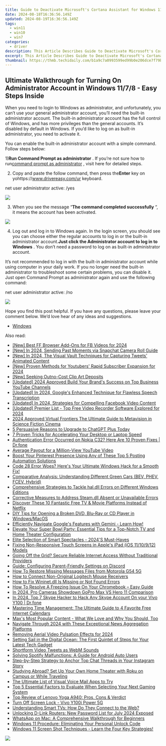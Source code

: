 ```yaml
---
title: Guide to Deactivate Microsoft's Cortana Assistant for Windows 11 Users
date: 2024-08-18T16:36:56.149Z
updated: 2024-08-19T16:36:56.149Z
tags:
  - win11
  - win10
  - win7
categories:
  - driver
description: This Article Describes Guide to Deactivate Microsoft's Cortana Assistant for Windows 11 Users
excerpt: This Article Describes Guide to Deactivate Microsoft's Cortana Assistant for Windows 11 Users
thumbnail: https://thmb.techidaily.com/b1a9c7a0993599ed99b0e206dce7f79b24d1d48116a23a6228f84489d96e11c6.jpg
---
```


## Ultimate Walkthrough for Turning On Administrator Account in Windows 11/7/8 - Easy Steps Inside

When you need to login to Windows as administrator, and unfortunately, you can’t use your general administrator account, you’ll need the built-in administrator account. The built-in administrator account has the full control of Windows, and has more privileges than the general accounts. It’s disabled by default in Windows. If you’d like to log on as built-in administrator, you need to activate it.

 You can enable the built-in administrator account with a simple command. Follow steps below:

 1)**Run Command Prompt as administrator** . If you’re not sure how to run[command prompt as administrator](https://tools.techidaily.com/drivereasy/download/) , visit here for detailed steps.

 2) Copy and paste the follow command, then press the**Enter** key on yohttps://www.drivereasy.com/ur keyboard.

net user administrator active: /yes

![](https://images.drivereasy.com/wp-content/uploads/2018/01/img_5a65cb20d878a.png)

 3) When you see the message “**The command completed successfully** “, it means the account has been activated.

![](https://images.drivereasy.com/wp-content/uploads/2018/01/img_5a65cae1e7f8b.png)

 4) Log out and log in to Windows again. In the login screen, you should see you can choose either the regular accounts to log in or the built-in administrator account.**Just click the Administrator account to log in to Windows** . You don’t need a password to log on as built-in administrator account.

  It’s not recommended to log in with the built-in administrator account while using computer in your daily work. If you no longer need the built-in administrator to troubleshoot some certain problems, you can disable it. Just open Command Prompt as administrator again and use the following command:

net user administrator active: /no

![](https://images.drivereasy.com/wp-content/uploads/2018/01/img_5a65cbc58a85e.png)

  Hope you find this post helpful. If you have any questions, please leave your comment below. We’d love hear of any ideas and suggestions.

* [Windows](https://tools.techidaily.com/drivereasy/download/)

<ins class="adsbygoogle"
     style="display:block"
     data-ad-format="autorelaxed"
     data-ad-client="ca-pub-7571918770474297"
     data-ad-slot="1223367746"></ins>



<ins class="adsbygoogle"
     style="display:block"
     data-ad-client="ca-pub-7571918770474297"
     data-ad-slot="8358498916"
     data-ad-format="auto"
     data-full-width-responsive="true"></ins>

<span class="atpl-alsoreadstyle">Also read:</span>
<div><ul>
<li><a href="https://facebook-video-content.techidaily.com/new-best-ff-browser-add-ons-for-fb-videos-for-2024/"><u>[New] Best FF Browser Add-Ons for FB Videos for 2024</u></a></li>
<li><a href="https://snapchat-videos.techidaily.com/new-in-2024-sending-past-moments-via-snapchat-camera-roll-guide/"><u>[New] In 2024, Sending Past Moments via Snapchat  Camera Roll Guide</u></a></li>
<li><a href="https://twitter-videos.techidaily.com/new-in-2024-the-visual-vault-techniques-for-capturing-tweets-animated-content/"><u>[New] In 2024, The Visual Vault  Techniques for Capturing Tweets’ Animated Content</u></a></li>
<li><a href="https://vp-tips.techidaily.com/new-proven-methods-for-youtubers-rapid-subscriber-expansion-for-2024/"><u>[New] Proven Methods for Youtubers' Rapid Subscriber Expansion for 2024</u></a></li>
<li><a href="https://fox-info.techidaily.com/new-seeking-outno-cost-clip-art-deposits/"><u>[New] Seeking Outno-Cost Clip Art Deposits</u></a></li>
<li><a href="https://facebook-record-videos.techidaily.com/updated-2024-approved-build-your-brands-success-on-top-business-youtube-channels/"><u>[Updated] 2024 Approved  Build Your Brand's Success on Top Business YouTube Channels</u></a></li>
<li><a href="https://screen-capture.techidaily.com/updated-in-2024-googles-enhanced-technique-for-flawless-speech-transcription/"><u>[Updated] In 2024, Google's Enhanced Technique for Flawless Speech Transcription</u></a></li>
<li><a href="https://facebook-video-content.techidaily.com/updated-in-2024-strategies-for-compelling-facebook-video-content/"><u>[Updated] In 2024, Strategies for Compelling Facebook Video Content</u></a></li>
<li><a href="https://digital-screen-recording.techidaily.com/updated-premier-list-top-free-video-recorder-software-explored-for-2024/"><u>[Updated] Premier List - Top Free Video Recorder Software Explored for 2024</u></a></li>
<li><a href="https://fox-boxes.techidaily.com/2024-approved-virtual-frontiers-the-ultimate-guide-to-metavision-in-science-fiction-cinema/"><u>2024 Approved  Virtual Frontiers  The Ultimate Guide to Metavision in Science Fiction Cinema</u></a></li>
<li><a href="https://techno-recovery.techidaily.com/5-persuasive-reasons-to-upgrade-to-chatgpt-plus-today/"><u>5 Persuasive Reasons to Upgrade to ChatGPT Plus Today</u></a></li>
<li><a href="https://techno-recovery.techidaily.com/7-proven-tricks-for-accelerating-your-desktop-or-laptop-speed/"><u>7 Proven Tricks for Accelerating Your Desktop or Laptop Speed</u></a></li>
<li><a href="https://howto.techidaily.com/authentication-error-occurred-on-nokia-c32-here-are-10-proven-fixes-drfone-by-drfone-fix-android-problems-fix-android-problems/"><u>Authentication Error Occurred on Nokia C32? Here Are 10 Proven Fixes | Dr.fone</u></a></li>
<li><a href="https://youtube-videos.techidaily.com/average-payout-for-a-million-view-youtube-video/"><u>Average Payout for a Million-View YouTube Video</u></a></li>
<li><a href="https://techno-recovery.techidaily.com/boost-your-pinterest-presence-using-any-of-these-top-5-posting-automation-solutions/"><u>Boost Your Pinterest Presence Using Any of These Top 5 Posting Automation Solutions</u></a></li>
<li><a href="https://techno-recovery.techidaily.com/1722895052667-code-28-error-woes-heres-your-ultimate-windows-hack-for-a-smooth-fix/"><u>Code 28 Error Woes? Here's Your Ultimate Windows Hack for a Smooth Fix!</u></a></li>
<li><a href="https://techno-recovery.techidaily.com/comparative-analysis-understanding-different-green-cars-bev-phev-fcev-hybrid/"><u>Comparative Analysis: Understanding Different Green Cars (BEV, PHEV, FCEV, Hybrid)</u></a></li>
<li><a href="https://techno-recovery.techidaily.com/comprehensive-strategies-to-tackle-haldll-errors-on-different-windows-editions/"><u>Comprehensive Strategies to Tackle hal.dll Errors on Different Windows Editions</u></a></li>
<li><a href="https://techno-recovery.techidaily.com/corrective-measures-to-address-steamdll-absent-or-unavailable-errors/"><u>Corrective Measures to Address Steam.dll Absent or Unavailable Errors</u></a></li>
<li><a href="https://techno-recovery.techidaily.com/discover-these-10-fantastic-free-tv-and-movie-platforms-instead-of-netflix/"><u>Discover These 10 Fantastic Free TV & Movie Platforms Instead of Netflix</u></a></li>
<li><a href="https://techno-recovery.techidaily.com/diy-tips-for-opening-a-broken-dvd-blu-ray-or-cd-player-in-windowsmacos/"><u>DIY Tips for Opening a Broken DVD, Blu-Ray or CD Player in Windows/MacOS</u></a></li>
<li><a href="https://techno-recovery.techidaily.com/efficiently-navigate-googles-features-with-gemini-learn-how/"><u>Efficiently Navigate Google's Features with Gemini - Learn How!</u></a></li>
<li><a href="https://techno-recovery.techidaily.com/elevate-your-super-bowl-party-essential-tips-for-a-top-notch-tv-and-home-theater-configuration/"><u>Elevate Your Super Bowl Party: Essential Tips for a Top-Notch TV and Home Theater Configuration</u></a></li>
<li><a href="https://techno-recovery.techidaily.com/elite-selection-of-smart-spectacles-2024s-must-haves/"><u>Elite Selection of Smart Spectacles - 2024'S Must-Haves</u></a></li>
<li><a href="https://os-tips.techidaily.com/fixing-non-responsive-touch-screens-in-apples-ipad-ios-1110912-models/"><u>Fixing Non-Responsive Touch Screens in Apple's iPad (iOS 11/10/9/12) Models</u></a></li>
<li><a href="https://techno-recovery.techidaily.com/going-off-the-grid-secure-reliable-internet-access-without-traditional-providers/"><u>Going Off the Grid? Secure Reliable Internet Access Without Traditional Providers</u></a></li>
<li><a href="https://techno-recovery.techidaily.com/guide-configuring-parent-friendly-settings-on-discord/"><u>Guide: Configuring Parent-Friendly Settings on Discord</u></a></li>
<li><a href="https://blog-min.techidaily.com/how-to-restore-missing-messages-files-from-motorola-g54-5g-by-fonelab-android-recover-messages/"><u>How To  Restore Missing Messages Files from Motorola G54 5G</u></a></li>
<li><a href="https://techno-recovery.techidaily.com/how-to-connect-non-original-logitech-mouse-receivers/"><u>How to Connect Non-Original Logitech Mouse Receivers</u></a></li>
<li><a href="https://techno-recovery.techidaily.com/how-to-fix-wininetdll-is-missing-or-not-found-errors/"><u>How to Fix Wininet.dll Is Missing or Not Found Errors</u></a></li>
<li><a href="https://techno-recovery.techidaily.com/how-to-resolve-a-freezing-issue-on-your-chromebook-easy-guide/"><u>How To Resolve A Freezing Issue On Your Chromebook – Easy Guide</u></a></li>
<li><a href="https://extra-support.techidaily.com/in-2024-pro-cameras-showdown-gopro-max-vs-hero-11-comparison/"><u>In 2024, Pro Cameras Showdown  GoPro Max VS Hero 11 Comparison</u></a></li>
<li><a href="https://location-social.techidaily.com/in-2024-top-7-skype-hacker-to-hack-any-skype-account-on-your-vivo-y100-drfone-by-drfone-virtual-android/"><u>In 2024, Top 7 Skype Hacker to Hack Any Skype Account On your Vivo Y100 | Dr.fone</u></a></li>
<li><a href="https://techno-recovery.techidaily.com/mastering-time-management-the-ultimate-guide-to-4-favorite-free-internet-calendars/"><u>Mastering Time Management: The Ultimate Guide to 4 Favorite Free Internet Calendars</u></a></li>
<li><a href="https://techno-recovery.techidaily.com/1722886455223-maxs-most-popular-content-what-we-love-and-why-you-should-too/"><u>Max's Most Popular Content - What We Love and Why You Should, Too</u></a></li>
<li><a href="https://techno-recovery.techidaily.com/navigate-through-2024-with-these-exceptional-news-aggregation-platforms/"><u>Navigate Through 2024 with These Exceptional News Aggregation Platforms</u></a></li>
<li><a href="https://fox-helps.techidaily.com/removing-aerial-video-pulsation-effects-for-2024/"><u>Removing Aerial Video Pulsation Effects for 2024</u></a></li>
<li><a href="https://techno-recovery.techidaily.com/setting-sail-in-the-digital-ocean-the-first-quintet-of-steps-for-your-latest-tech-gadget/"><u>Setting Sail in the Digital Ocean: The First Quintet of Steps for Your Latest Tech Gadget</u></a></li>
<li><a href="https://twitter-videos.techidaily.com/shortform-video-tweets-as-webm-sounds/"><u>Shortform Video Tweets as WebM Sounds</u></a></li>
<li><a href="https://techno-recovery.techidaily.com/solving-spotify-malfunctions-a-guide-for-android-auto-users/"><u>Solving Spotify Malfunctions: A Guide for Android Auto Users</u></a></li>
<li><a href="https://techno-recovery.techidaily.com/step-by-step-strategy-to-anchor-top-chat-threads-in-your-instagram-story/"><u>Step-by-Step Strategy to Anchor Top Chat Threads in Your Instagram Story</u></a></li>
<li><a href="https://techno-recovery.techidaily.com/studying-abroad-set-up-your-own-home-theater-with-roku-on-campus-or-while-traveling/"><u>Studying Abroad? Set Up Your Own Home Theater with Roku on Campus or While Traveling</u></a></li>
<li><a href="https://techno-recovery.techidaily.com/the-ultimate-list-of-visual-voice-mail-apps-to-try/"><u>The Ultimate List of Visual Voice Mail Apps to Try</u></a></li>
<li><a href="https://techno-recovery.techidaily.com/top-5-essential-factors-to-evaluate-when-selecting-your-next-gaming-system/"><u>Top 5 Essential Factors to Evaluate When Selecting Your Next Gaming System</u></a></li>
<li><a href="https://buynow-reviews.techidaily.com/top-review-of-lenovo-yoga-a940-pros-cons-and-verdict/"><u>Top Review of Lenovo Yoga A940: Pros, Cons & Verdict</u></a></li>
<li><a href="https://techidaily.com/turn-off-screen-lock-vivo-y100i-power-5g-by-drfone-android-unlock-android-unlock/"><u>Turn Off Screen Lock - Vivo Y100i Power 5G</u></a></li>
<li><a href="https://techno-recovery.techidaily.com/understanding-smart-tvs-how-do-they-connect-to-the-web/"><u>Understanding Smart TVs: How Do They Connect to the Web?</u></a></li>
<li><a href="https://techno-recovery.techidaily.com/unlocking-d-link-routers-new-password-list-for-july-2024-exposed/"><u>Unlocking D-Link Routers: New Password List for July 2024 Exposed</u></a></li>
<li><a href="https://techno-recovery.techidaily.com/whatsapp-on-mac-a-comprehensive-walkthrough-for-beginners/"><u>WhatsApp on Mac: A Comprehensive Walkthrough for Beginners</u></a></li>
<li><a href="https://techno-recovery.techidaily.com/windows-11-procedure-eliminating-your-personal-unlock-code/"><u>Windows 11 Procedure: Eliminating Your Personal Unlock Code</u></a></li>
<li><a href="https://techno-recovery.techidaily.com/1722900941480-windows-11-screen-shot-techniques-learn-the-four-key-strategies/"><u>Windows 11 Screen Shot Techniques - Learn the Four Key Strategies!</u></a></li>
</ul></div>

<!-- affiliate ads begin -->
<a href="https://shop.mondly.com/affiliate.php?ACCOUNT=ATISTUDI&AFFILIATE=108875&PATH=https%3A%2F%2Fwww.mondly.com%3FAFFILIATE%3D108875%26RESOURCE%3D%2BEducational%2B970x90%2B"><img src="https://secure.avangate.com/images/merchant/69c418c33ec2e1a4267fa9bb77fa1428/educational-970x90.gif" border="0"></a>
<!-- affiliate ads end -->